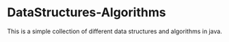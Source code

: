﻿# DataStructures-Algorithms

This is a simple collection of different data structures and algorithms in java.
